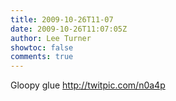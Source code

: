 ```yaml
---
title: 2009-10-26T11-07
date: 2009-10-26T11:07:05Z
author: Lee Turner
showtoc: false
comments: true
---
```


Gloopy glue  http://twitpic.com/n0a4p

